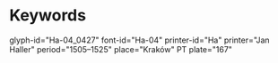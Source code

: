 # Keywords
glyph-id="Ha-04_0427"
font-id="Ha-04"
printer-id="Ha"
printer="Jan Haller"
period="1505–1525"
place="Kraków"
PT plate="167"
